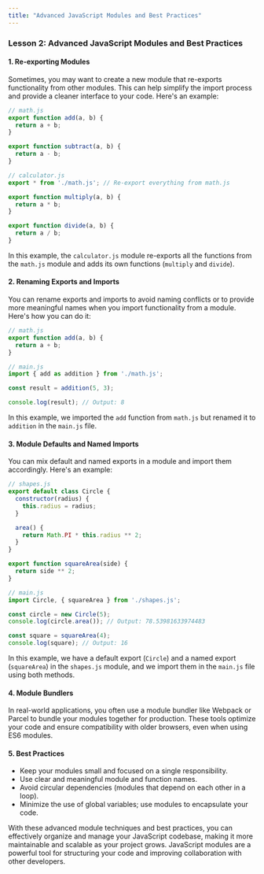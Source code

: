 ```yaml
---
title: "Advanced JavaScript Modules and Best Practices"
---
```


### Lesson 2: Advanced JavaScript Modules and Best Practices

#### 1. Re-exporting Modules

Sometimes, you may want to create a new module that re-exports functionality from other modules. This can help simplify the import process and provide a cleaner interface to your code. Here's an example:

```javascript
// math.js
export function add(a, b) {
  return a + b;
}

export function subtract(a, b) {
  return a - b;
}

// calculator.js
export * from './math.js'; // Re-export everything from math.js

export function multiply(a, b) {
  return a * b;
}

export function divide(a, b) {
  return a / b;
}
```

In this example, the `calculator.js` module re-exports all the functions from the `math.js` module and adds its own functions (`multiply` and `divide`).

#### 2. Renaming Exports and Imports

You can rename exports and imports to avoid naming conflicts or to provide more meaningful names when you import functionality from a module. Here's how you can do it:

```javascript
// math.js
export function add(a, b) {
  return a + b;
}
```

```javascript
// main.js
import { add as addition } from './math.js';

const result = addition(5, 3);

console.log(result); // Output: 8
```

In this example, we imported the `add` function from `math.js` but renamed it to `addition` in the `main.js` file.

#### 3. Module Defaults and Named Imports

You can mix default and named exports in a module and import them accordingly. Here's an example:

```javascript
// shapes.js
export default class Circle {
  constructor(radius) {
    this.radius = radius;
  }

  area() {
    return Math.PI * this.radius ** 2;
  }
}

export function squareArea(side) {
  return side ** 2;
}
```

```javascript
// main.js
import Circle, { squareArea } from './shapes.js';

const circle = new Circle(5);
console.log(circle.area()); // Output: 78.53981633974483

const square = squareArea(4);
console.log(square); // Output: 16
```

In this example, we have a default export (`Circle`) and a named export (`squareArea`) in the `shapes.js` module, and we import them in the `main.js` file using both methods.

#### 4. Module Bundlers

In real-world applications, you often use a module bundler like Webpack or Parcel to bundle your modules together for production. These tools optimize your code and ensure compatibility with older browsers, even when using ES6 modules.

#### 5. Best Practices

- Keep your modules small and focused on a single responsibility.
- Use clear and meaningful module and function names.
- Avoid circular dependencies (modules that depend on each other in a loop).
- Minimize the use of global variables; use modules to encapsulate your code.

With these advanced module techniques and best practices, you can effectively organize and manage your JavaScript codebase, making it more maintainable and scalable as your project grows. JavaScript modules are a powerful tool for structuring your code and improving collaboration with other developers.